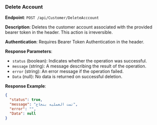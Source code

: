 ### Delete Account

**Endpoint**: `POST /api/Customer/DeleteAcccount`

**Description**: Deletes the customer account associated with the provided bearer token in the header. This action is irreversible.

**Authentication**: Requires Bearer Token Authentication in the header.

**Response Parameters**:
- `status` (boolean): Indicates whether the operation was successful.
- `message` (string): A message describing the result of the operation.
- `error` (string): An error message if the operation failed.
- `Data` (null): No data is returned on successful deletion.

**Response Example**:
```json
{
  "status": true,
  "message": "تمت العمليه بنجاح",
  "error": "",
  "Data": null
}
```

